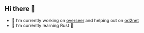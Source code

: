 ## Hi there 👋

- 🔭 I’m currently working on [overseer](https://github.com/KDKasonde/overseer) and helping out on [od2net](https://github.com/Urban-Analytics-Technology-Platform/od2net)
- 🌱 I’m currently learning Rust 🦀
<!--
**KDKasonde/KDKasonde** is a ✨ _special_ ✨ repository because its `README.md` (this file) appears on your GitHub profile.

Here are some ideas to get you started:

- 👯 I’m looking to collaborate on ...
- 🤔 I’m looking for help with ...
- 💬 Ask me about ...
- 📫 How to reach me: ...
- 😄 Pronouns: ...
- ⚡ Fun fact: ...
-->
